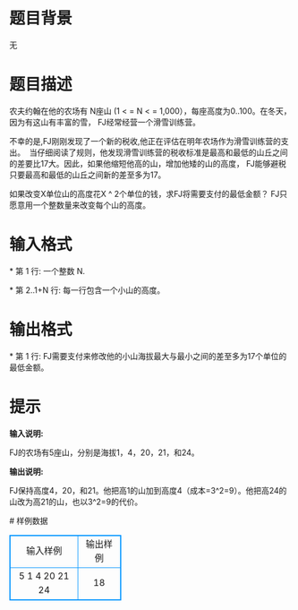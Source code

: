 # 

 
 # 题目背景 
<p>无</p> 

 
 # 题目描述 
<p>农夫约翰在他的农场有&nbsp;N座山&nbsp;(1&nbsp;&lt;&nbsp;=&nbsp;N&nbsp;&lt;&nbsp;=&nbsp;1,000），每座高度为0..100。在冬天，因为有这山有丰富的雪，&nbsp;FJ经常经营一个滑雪训练营。</p>

<p>不幸的是,FJ刚刚发现了一个新的税收,他正在评估在明年农场作为滑雪训练营的支出。&nbsp;&nbsp;当仔细阅读了规则，他发现滑雪训练营的税收标准是最高和最低的山丘之间的差要比17大。因此，如果他缩短他高的山，增加他矮的山的高度，&nbsp;FJ能够避税只要最高和最低的山丘之间新的差至多为17。</p>

<p>如果改变X单位山的高度花X&nbsp;^&nbsp;2个单位的钱，求FJ将需要支付的最低金额？&nbsp;FJ只愿意用一个整数量来改变每个山的高度。</p> 

 
 # 输入格式 
<p>*&nbsp;第&nbsp;1&nbsp;行:&nbsp;一个整数&nbsp;N.</p>

<p>*&nbsp;第&nbsp;2..1+N&nbsp;行:&nbsp;每一行包含一个小山的高度。</p> 

 
 # 输出格式 
<p>*&nbsp;第&nbsp;1&nbsp;行:&nbsp;FJ需要支付来修改他的小山海拔最大与最小之间的差至多为17个单位的最低金额。</p> 

 
 # 提示 
<p><strong>输入说明</strong><strong>:</strong></p>

<p>FJ的农场有5座山，分别是海拔1，4，20，21，和24。</p>

<p><strong>输出说明</strong><strong>:</strong></p>

<p>FJ保持高度4，20，和21。他把高1的山加到高度4（成本=3^2=9）。他把高24的山改为高21的山，也以3^2=9的代价。</p> 
# 样例数据
<style>
        table,table tr th, table tr td { border:1px solid #0094ff; }
        table { width: 200px; min-height: 25px; line-height: 25px; text-align: center; border-collapse: collapse;}   
    </style>
<table>
	<tr>
		<td>输入样例</td>
		<td>输出样例</td>
	</tr>
<tr><td>5
1
4
20
21
24
</td><td>18
</td></tr></table>
